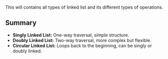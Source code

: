 This will contains all types of linked list and its different types of operations.

## Summary

- **Singly Linked List:** One-way traversal, simple structure.
- **Doubly Linked List:** Two-way traversal, more complex but flexible.
- **Circular Linked List:** Loops back to the beginning, can be singly or doubly linked.